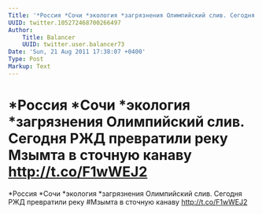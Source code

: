 ```yaml
---
Title: '*Россия *Сочи *экология *загрязнения Олимпийский слив. Сегодня РЖД превратили реку Мзымта в сточную канаву http://t.co/F1wWEJ2'
UUID: twitter.105272468700266497
Author:
    Title: Balancer
    UUID: twitter.user.balancer73
Date: 'Sun, 21 Aug 2011 17:38:07 +0400'
Type: Post
Markup: Text
---
```


# *Россия *Сочи *экология *загрязнения Олимпийский слив. Сегодня РЖД превратили реку Мзымта в сточную канаву http://t.co/F1wWEJ2

*Россия *Сочи *экология *загрязнения Олимпийский слив.
Сегодня РЖД превратили реку #Мзымта в сточную канаву
http://t.co/F1wWEJ2